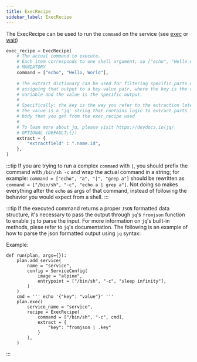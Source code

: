 ```yaml
---
title: ExecRecipe
sidebar_label: ExecRecipe
---
```


The ExecRecipe can be used to run the `command` on the service (see [exec][exec-reference]
or [wait][wait-reference])

```python
exec_recipe = ExecRecipe(
    # The actual command to execute. 
    # Each item corresponds to one shell argument, so ["echo", "Hello world"] behaves as if you ran "echo 'Hello World'" in the shell.
    # MANDATORY
    command = ["echo", "Hello, World"],
        
    # The extract dictionary can be used for filtering specific parts of a response
    # assigning that output to a key-value pair, where the key is the reference 
    # variable and the value is the specific output. 
    # 
    # Specifically: the key is the way you refer to the extraction later on and
    # the value is a 'jq' string that contains logic to extract parts from response 
    # body that you get from the exec_recipe used
    # 
    # To lean more about jq, please visit https://devdocs.io/jq/
    # OPTIONAL (DEFAULT:{})
    extract = {
        "extractfield" : ".name.id",
    },
)
```

:::tip
If you are trying to run a complex `command` with `|`, you should prefix the command with `/bin/sh -c` and wrap the actual command in a string; for example: `command = ["echo", "a", "|", "grep a"]` should
be rewritten as `command = ["/bin/sh", "-c", "echo a | grep a"]`. Not doing so makes everything after the `echo` as args of that command, instead of following the behavior you would expect from a shell.
:::

:::tip
If the executed command returns a proper `JSON` formatted data structure, it's necessary to pass the output through `jq`'s `fromjson` function to enable `jq` to parse the input.
For more information on `jq`'s built-in methods, plese refer to `jq`'s documentation. The following is an example of how to parse the json formatted output using `jq` syntax:

Example:
```
def run(plan, args={}):
    plan.add_service(
        name = "service",
        config = ServiceConfig(
            image = "alpine",
            entrypoint = ["/bin/sh", "-c", "sleep infinity"],
        )
    )
    cmd = ''' echo '{"key": "value"}' '''
    plan.exec(
        service_name = "service",
        recipe = ExecRecipe(
            command = ["/bin/sh", "-c", cmd],
            extract = {
                "key": "fromjson | .key"
            }
        ),
    )
```



:::


<!--------------- ONLY LINKS BELOW THIS POINT ---------------------->
[exec-reference]: ./plan.md#exec
[wait-reference]: ./plan.md#wait

